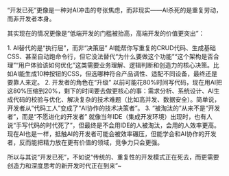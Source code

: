 “开发已死”更像是一种对AI冲击的夸张焦虑，而非现实——AI杀死的是重复劳动，而非开发者本身。
 
其实现在的情况更像是“低端开发的门槛被抬高，高端开发的价值更突出”：
 
1. AI替代的是“执行层”，而非“决策层”
AI能帮你写重复的CRUD代码、生成基础CSS、甚至自动跑命令行，但它没法替代“为什么要做这个功能”“这个架构是否合理”“用户体验该如何优化”这类需要业务理解、逻辑判断和创造力的核心决策。比如AI能生成10种按钮的CSS，但选哪种符合产品调性、适配不同设备，最终还是要靠人来定。
2. 开发者的角色在“升级”
以前可能花80%时间写代码，现在用AI把这80%压缩到20%，剩下的时间要去做更核心的事：需求分析、系统设计、AI生成代码的校验与优化、解决复杂的技术难题（比如高并发、数据安全）。简单说，开发者从“代码工人”变成了“AI协作的技术决策者”。
3. “被淘汰的”从来不是“开发者”，而是“不愿进化的开发者”
就像当年IDE（集成开发环境）出现时，也有人说“手写代码的时代死了”，但最终是不会用IDE的人被淘汰，会用的人效率更高。现在AI也是一样，抵触AI的开发者可能会被效率碾压，但能学会和AI协作的开发者，反而能把精力放在更有价值的领域，竞争力只会更强。
 
所以与其说“开发已死”，不如说“传统的、重复性的开发模式正在死去，而更需要创造力和深度思考的新开发时代正在到来”~